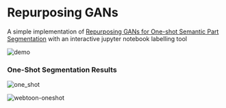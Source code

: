 # Repurposing GANs
A simple implementation of [Repurposing GANs for One-shot Semantic Part Segmentation](https://arxiv.org/abs/2103.04379) with an interactive jupyter notebook labelling tool

![demo](https://user-images.githubusercontent.com/26464535/111058929-2ba3fd00-84d5-11eb-964e-a29f374729da.gif)

### One-Shot Segmentation Results
![one_shot](https://user-images.githubusercontent.com/26464535/111058934-35c5fb80-84d5-11eb-8142-2a6ad2e70be0.jpg)

![webtoon-oneshot](https://user-images.githubusercontent.com/26464535/111059326-141a4380-84d8-11eb-86cb-fa2c7d19b8d6.jpg)
